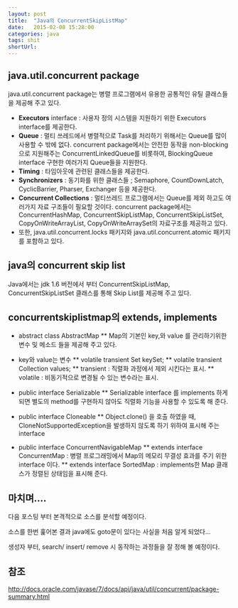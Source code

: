 ```yaml
---
layout: post
title:  "Java의 ConcurrentSkipListMap"
date:   2015-02-08 15:28:00
categories: java
tags: shit
shortUrl: 
---
```


java.util.concurrent package
----------------

java.util.concurrent package는 병렬 프로그램에서 유용한 공통적인 유틸 클래스들을 제공해 주고 있다. 

* __Executors__ interface : 사용자 정의 시스템을 지원하기 위한 Executors interface를 제공한다.
* __Queue__ : 멀티 쓰레드에서 병렬적으로 Task를 처리하기 위해서는 Queue를 많이 사용할 수 밖에 없다. concurrent package에서는 안전한 동작을 non-blocking으로 지원해주는 ConcurrentLinkedQueue를 비롯하여, BlockingQueue interface 구현한 여러가지 Queue들을 지원한다.
* __Timing__ : 타임아웃에 관련된 클래스들을 제공한다.
* __Synchronizers__ : 동기화를 위한 클래스들 ; Semaphore, CountDownLatch, CyclicBarrier, Pharser, Exchanger 등을 제공한다.
* __Concurrent Collections__ : 멀티쓰레드 프로그램에서는 Queue를 제외 하고도 여러가지 자료 구조들이 필요할 것이다. concurrent package에서는 ConcurrentHashMap, ConcurrentSkipListMap, ConcurrentSkipListSet, CopyOnWriteArrayList, CopyOnWriteArraySet의 자료구조를 제공하고 있다.
* 또한, java.util.concurrent.locks 패키지와 java.util.concurrent.atomic 패키지를 포함하고 있다.




java의 concurrent skip list
----------------

Java에서는 jdk 1.6 버전에서 부터 ConcurrentSkipListMap, ConcurrentSkipListSet 클래스를 통해 Skip List를 제공해 주고 있다.


concurrentskiplistmap의 extends, implements
----------------

* abstract class AbstractMap
** Map의 기본인 key,와 value 를 관리하기위한 변수 및 메소드 들을 제공해 주고 있다.
* key와 value는 변수
** volatile transient Set<K> keySet; 
** volatile transient Collection<V> values; 
** transient : 직렬화 과정에서 제외 시킨다는 표시.
** volatile : 비동기적으로 변경될 수 있는 변수라는 표시.

* public interface Serializable
** Serializable interface 를 implements 하게 되면 별도의 method를 구현하지 않아도 직렬화 기능을 사용할 수 있도록 해 준다.

* public interface Cloneable
** Object.clone() 을 호출 하였을 때, CloneNotSupportedException을 발생하지 않도록 하기 위하여 표시해 주는 interface

* public interface ConcurrentNavigableMap
** extends interface ConcurrentMap : 병렬 프로그래밍에서 Map의 메모리 무결성 효과를 주기 위한 interface 이다.
** extends interface SortedMap : implements한 Map 클래스가 정렬된 상태임을 표시해 준다.


마치며....
----------------
다음 포스팅 부터 본격적으로 소스를 분석할 예정이다.

소스를 한번 훑어본 결과 java에도 goto문이 있다는 사실을 처음 알게 되었다...

생성자 부터, search/ insert/ remove 시 동작하는 과정들을 잘 정해 볼 예정이다.




참조
----------------
http://docs.oracle.com/javase/7/docs/api/java/util/concurrent/package-summary.html


